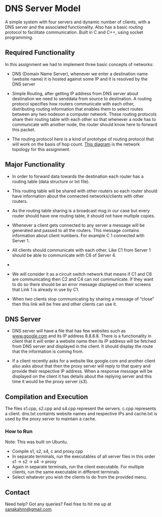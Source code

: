 # DNS Server Model
A simple system with four servers and dynamic number of clients, with a DNS server and the associated functionality.  Also has a basic routing protocol to facilitate communication. Built in C and C++, using socket programming. 

## Required Functionality
In this assignment we had to implement three basic concepts of networks:
- DNS (Domain Name Server), whenever we enter a destination name (website name) it is hosted against some IP and it is resolved by the DNS server

- Simple Routing, after getting IP address from DNS server about destination we need to senddata from source to destination.  A routing protocol specifies how routers communicate with each other, distributing routing information that enables them to select routes between any two nodeson a computer network. These routing protocols share their routing table with each other so that whenever a node has to communicate with another node, the router should know here to forward this packet. 

- The routing protocol here is a kind of prototype of routing protocol that will work on the basis of hop count. [This diagram](https://imgur.com/a/cBdcRl0) is the network topology for this assignment.

## Major Functionality
- In order to forward data towards the destination each router has a routing table (data structure or txt file).

- This routing table will be shared with other routers so each router should have information about the connected networks/clients with other routers. 

- As the routing table sharing is a broadcast msg in our case but every router should have one routing table, it should not have multiple copies.

- Whenever a client gets connected to any server a message will be generated and passed to all the routers. This message contains information about client numbers. For example C 1 connected with Server 1.

- All clients should communicate with each other. Like C1 from Server 1 should be able to communicate with C6 of Server 4.
-
- We will consider it as a circuit switch network that means if C1 and C6 are communicating then C2 and C4 can not communicate. If they want to do so there should be an error message displayed on their screens that Link 1 is already in use by C1. 

- When two clients stop communicating by sharing a message of “close” then this link will be free and other clients can use it.

## DNS Server
- DNS server will have a file that has few websites such as www.google.com and its IP address 8.8.8.8. There is a functionality in client that it will enter a website name then its IP address will be fetched from DNS server and displayed in the client. It should display the route that the information is coming from.

- If a client recently asks for a website like google.com and another client also asks about that then the proxy server will reply to that query and provide their respective IP address. When a response message will be displayed on the client it has details about the replying server and this time it would be the proxy server (s3).

## Compilation and Execution
The files s1.cpp, s2.cpp and s4.cpp represent the servers. c.cpp represents a client. dns.txt containts website names and respective IPs and cache.txt is used by the proxy server to maintain a cache.

### How to Run
Note: This was built on Ubuntu.

- Compile s1, s2, s4, c and proxy.cpp
- In separate terminals, run the executables of all server files in this order s1 -> s2 -> s4 -> proxy
- Again in separate terminals, run the client executable. For multiple clients, run the same executable in different terminals
- Select whatever you wish the clients to do from the provided menu.

## Contact
Need help? Got any queries? Feel free to hit me up at sanakahnn@gmail.com.
